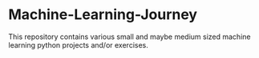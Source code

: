 # Machine-Learning-Journey
This repository contains various small and maybe medium sized machine learning python projects and/or exercises. 
